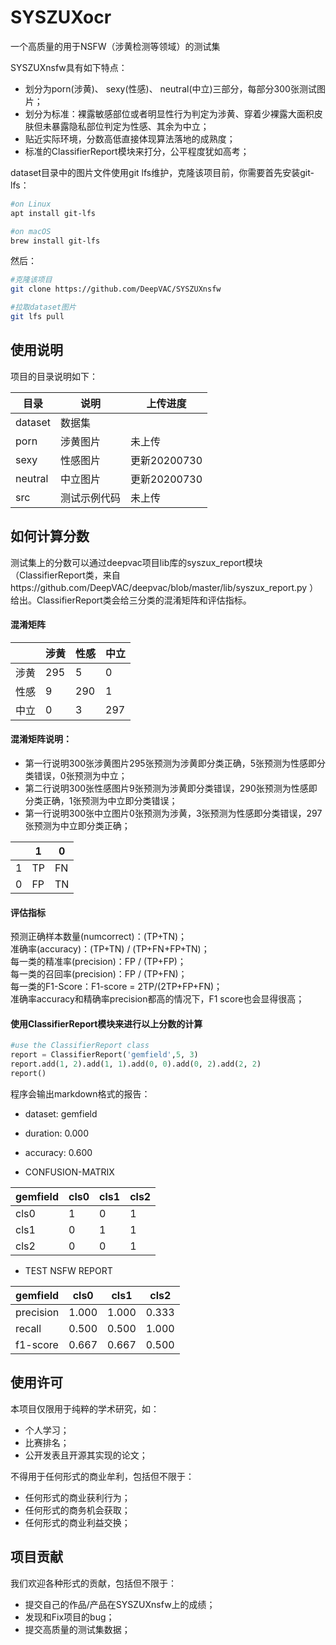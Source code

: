 # SYSZUXocr
一个高质量的用于NSFW（涉黄检测等领域）的测试集          

SYSZUXnsfw具有如下特点：

- 划分为porn(涉黄)、 sexy(性感)、 neutral(中立)三部分，每部分300张测试图片；
- 划分为标准：裸露敏感部位或者明显性行为判定为涉黄、穿着少裸露大面积皮肤但未暴露隐私部位判定为性感、其余为中立；                   
- 贴近实际环境，分数高低直接体现算法落地的成熟度；             
- 标准的ClassifierReport模块来打分，公平程度犹如高考；               

dataset目录中的图片文件使用git lfs维护，克隆该项目前，你需要首先安装git-lfs：
```bash
#on Linux
apt install git-lfs

#on macOS
brew install git-lfs
```
然后：
```bash
#克隆该项目
git clone https://github.com/DeepVAC/SYSZUXnsfw

#拉取dataset图片
git lfs pull
```

## 使用说明

项目的目录说明如下：     

|  目录   |  说明   |  上传进度  |
|---------|---------|------------|
|dataset  |数据集   |
|porn     |涉黄图片 |未上传      |
|sexy     |性感图片 |更新20200730|
|neutral  |中立图片 |更新20200730|
|src      |测试示例代码|未上传   |


## 如何计算分数

测试集上的分数可以通过deepvac项目lib库的syszux_report模块（ClassifierReport类，来自https://github.com/DeepVAC/deepvac/blob/master/lib/syszux_report.py ）给出。ClassifierReport类会给三分类的混淆矩阵和评估指标。

#### 混淆矩阵

|      | 涉黄 | 性感 | 中立 |
|------|------|------|------|
| 涉黄 | 295  | 5    | 0    |
| 性感 | 9    | 290  | 1    |
| 中立 | 0    | 3    | 297  |
   
#### 混淆矩阵说明：
- 第一行说明300张涉黄图片295张预测为涉黄即分类正确，5张预测为性感即分类错误，0张预测为中立；               
- 第二行说明300张性感图片9张预测为涉黄即分类错误，290张预测为性感即分类正确，1张预测为中立即分类错误；               
- 第一行说明300张中立图片0张预测为涉黄，3张预测为性感即分类错误，297张预测为中立即分类正确；               

|    | 1   | 0   |
|----|-----|-----|
| 1  | TP  | FN  |
| 0  | FP  | TN  |

#### 评估指标
预测正确样本数量(numcorrect)：(TP+TN)；              
准确率(accuracy)：(TP+TN) / (TP+FN+FP+TN)；  
每一类的精准率(precision)：FP / (TP+FP)；         
每一类的召回率(precision)：FP / (TP+FN)；        
每一类的F1-Score：F1-score = 2TP/(2TP+FP+FN)；     
准确率accuracy和精确率precision都高的情况下，F1 score也会显得很高；          

#### 使用ClassifierReport模块来进行以上分数的计算
```python
#use the ClassifierReport class
report = ClassifierReport('gemfield',5, 3)
report.add(1, 2).add(1, 1).add(0, 0).add(0, 2).add(2, 2)
report()
```
程序会输出markdown格式的报告：
- dataset: gemfield
- duration: 0.000
- accuracy: 0.600

- CONFUSION-MATRIX

| gemfield | cls0 | cls1 | cls2 
|---|---|---|---
| cls0 | 1 | 0 | 1 
| cls1 | 0 | 1 | 1 
| cls2 | 0 | 0 | 1 

- TEST NSFW REPORT

| gemfield | cls0 | cls1 | cls2 
|---|---|---|---
| precision | 1.000 | 1.000 | 0.333 
| recall | 0.500 | 0.500 | 1.000 
| f1-score | 0.667 | 0.667 | 0.500 

## 使用许可
本项目仅限用于纯粹的学术研究，如：
- 个人学习；
- 比赛排名；
- 公开发表且开源其实现的论文；

不得用于任何形式的商业牟利，包括但不限于：
- 任何形式的商业获利行为；
- 任何形式的商务机会获取；
- 任何形式的商业利益交换；


## 项目贡献
我们欢迎各种形式的贡献，包括但不限于：
- 提交自己的作品/产品在SYSZUXnsfw上的成绩；
- 发现和Fix项目的bug；
- 提交高质量的测试集数据；
